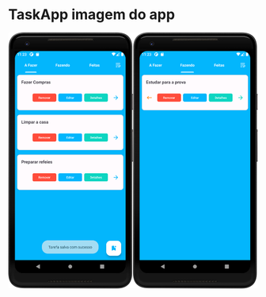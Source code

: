 # TaskApp imagem do app
 ![Imagem do Aplicativo](TaskApp/app/src/main/res/drawable/prints/linkbank.png)

